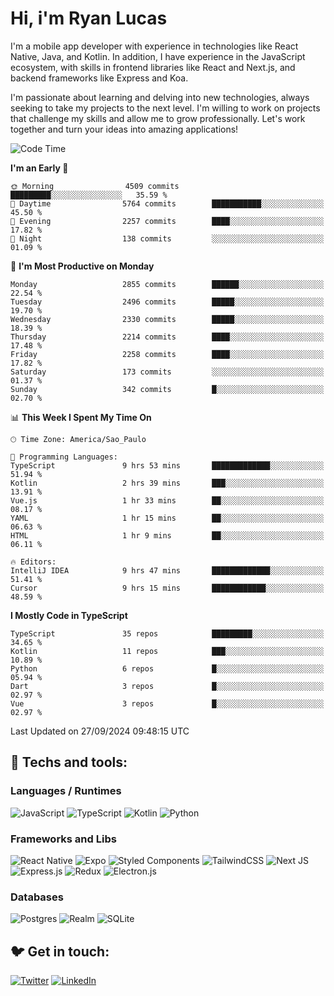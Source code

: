 # Hi, i'm Ryan Lucas

I'm a mobile app developer with experience in technologies like React Native, Java, and Kotlin.
In addition, I have experience in the JavaScript ecosystem, with skills in frontend libraries like React and Next.js, and backend frameworks like Express and Koa.

I'm passionate about learning and delving into new technologies, always seeking to take my projects to the next level. I'm willing to work on projects that challenge my skills and allow me to grow professionally. Let's work together and turn your ideas into amazing applications!


<!--START_SECTION:waka-->
![Code Time](http://img.shields.io/badge/Code%20Time-592%20hrs%2035%20mins-blue)

**I'm an Early 🐤** 

```text
🌞 Morning                4509 commits        █████████░░░░░░░░░░░░░░░░   35.59 % 
🌆 Daytime                5764 commits        ███████████░░░░░░░░░░░░░░   45.50 % 
🌃 Evening                2257 commits        ████░░░░░░░░░░░░░░░░░░░░░   17.82 % 
🌙 Night                  138 commits         ░░░░░░░░░░░░░░░░░░░░░░░░░   01.09 % 
```
📅 **I'm Most Productive on Monday** 

```text
Monday                   2855 commits        ██████░░░░░░░░░░░░░░░░░░░   22.54 % 
Tuesday                  2496 commits        █████░░░░░░░░░░░░░░░░░░░░   19.70 % 
Wednesday                2330 commits        █████░░░░░░░░░░░░░░░░░░░░   18.39 % 
Thursday                 2214 commits        ████░░░░░░░░░░░░░░░░░░░░░   17.48 % 
Friday                   2258 commits        ████░░░░░░░░░░░░░░░░░░░░░   17.82 % 
Saturday                 173 commits         ░░░░░░░░░░░░░░░░░░░░░░░░░   01.37 % 
Sunday                   342 commits         █░░░░░░░░░░░░░░░░░░░░░░░░   02.70 % 
```


📊 **This Week I Spent My Time On** 

```text
🕑︎ Time Zone: America/Sao_Paulo

💬 Programming Languages: 
TypeScript               9 hrs 53 mins       █████████████░░░░░░░░░░░░   51.94 % 
Kotlin                   2 hrs 39 mins       ███░░░░░░░░░░░░░░░░░░░░░░   13.91 % 
Vue.js                   1 hr 33 mins        ██░░░░░░░░░░░░░░░░░░░░░░░   08.17 % 
YAML                     1 hr 15 mins        ██░░░░░░░░░░░░░░░░░░░░░░░   06.63 % 
HTML                     1 hr 9 mins         ██░░░░░░░░░░░░░░░░░░░░░░░   06.11 % 

🔥 Editors: 
IntelliJ IDEA            9 hrs 47 mins       █████████████░░░░░░░░░░░░   51.41 % 
Cursor                   9 hrs 15 mins       ████████████░░░░░░░░░░░░░   48.59 % 
```

**I Mostly Code in TypeScript** 

```text
TypeScript               35 repos            █████████░░░░░░░░░░░░░░░░   34.65 % 
Kotlin                   11 repos            ███░░░░░░░░░░░░░░░░░░░░░░   10.89 % 
Python                   6 repos             █░░░░░░░░░░░░░░░░░░░░░░░░   05.94 % 
Dart                     3 repos             █░░░░░░░░░░░░░░░░░░░░░░░░   02.97 % 
Vue                      3 repos             █░░░░░░░░░░░░░░░░░░░░░░░░   02.97 % 
```




 Last Updated on 27/09/2024 09:48:15 UTC
<!--END_SECTION:waka-->

## 🔧 Techs and tools: 

### Languages / Runtimes
![JavaScript](https://img.shields.io/badge/javascript-%23323330.svg?style=for-the-badge&logo=javascript&logoColor=%23F7DF1E)
![TypeScript](https://img.shields.io/badge/typescript-%23007ACC.svg?style=for-the-badge&logo=typescript&logoColor=white)
![Kotlin](https://img.shields.io/badge/kotlin-%230095D5.svg?style=for-the-badge&logo=kotlin&logoColor=white) ![Python](https://img.shields.io/badge/python-3670A0?style=for-the-badge&logo=python&logoColor=ffdd54)

### Frameworks and Libs
![React Native](https://img.shields.io/badge/react_native-%2320232a.svg?style=for-the-badge&logo=react&logoColor=%2361DAFB)
![Expo](https://img.shields.io/badge/expo-1C1E24?style=for-the-badge&logo=expo&logoColor=#D04A37)
![Styled Components](https://img.shields.io/badge/styled--components-DB7093?style=for-the-badge&logo=styled-components&logoColor=white)
![TailwindCSS](https://img.shields.io/badge/tailwindcss-%2338B2AC.svg?style=for-the-badge&logo=tailwind-css&logoColor=white)
![Next JS](https://img.shields.io/badge/Next-black?style=for-the-badge&logo=next.js&logoColor=white)
![Express.js](https://img.shields.io/badge/express.js-%23404d59.svg?style=for-the-badge&logo=express&logoColor=%2361DAFB)
![Redux](https://img.shields.io/badge/redux-%23593d88.svg?style=for-the-badge&logo=redux&logoColor=white)
![Electron.js](https://img.shields.io/badge/Electron-191970?style=for-the-badge&logo=Electron&logoColor=white)

### Databases
![Postgres](https://img.shields.io/badge/postgres-%23316192.svg?style=for-the-badge&logo=postgresql&logoColor=white)
![Realm](https://img.shields.io/badge/Realm-39477F?style=for-the-badge&logo=realm&logoColor=white)
![SQLite](https://img.shields.io/badge/sqlite-%2307405e.svg?style=for-the-badge&logo=sqlite&logoColor=white)

## 🐦 Get in touch:

[![Twitter](https://img.shields.io/badge/Twitter-%231DA1F2.svg?style=for-the-badge&logo=Twitter&logoColor=white)](https://twitter.com/ryangst_)
[![LinkedIn](https://img.shields.io/badge/linkedin-%230077B5.svg?style=for-the-badge&logo=linkedin&logoColor=white)](https://www.linkedin.com/in/ryan-lucas-machado/)
